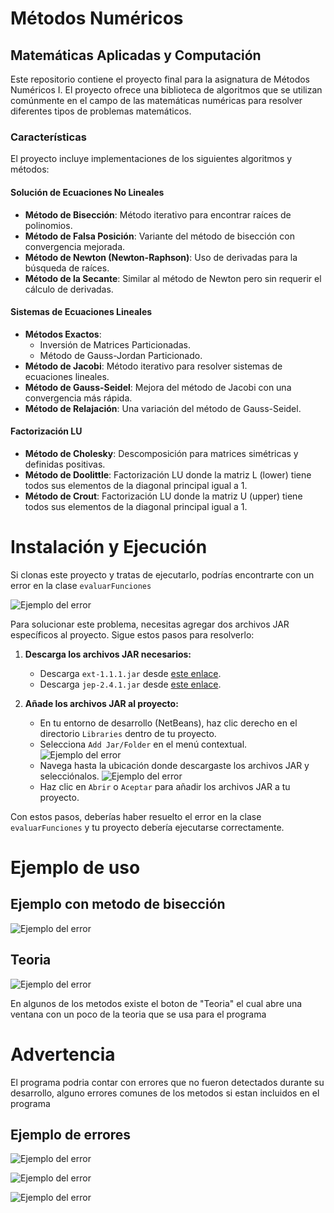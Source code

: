 # Métodos Numéricos

## Matemáticas Aplicadas y Computación

Este repositorio contiene el proyecto final para la asignatura de Métodos Numéricos I. El proyecto ofrece una biblioteca de algoritmos que se utilizan comúnmente en el campo de las matemáticas numéricas para resolver diferentes tipos de problemas matemáticos.

### Características

El proyecto incluye implementaciones de los siguientes algoritmos y métodos:

#### Solución de Ecuaciones No Lineales

- **Método de Bisección**: Método iterativo para encontrar raíces de polinomios.
- **Método de Falsa Posición**: Variante del método de bisección con convergencia mejorada.
- **Método de Newton (Newton-Raphson)**: Uso de derivadas para la búsqueda de raíces.
- **Método de la Secante**: Similar al método de Newton pero sin requerir el cálculo de derivadas.

#### Sistemas de Ecuaciones Lineales

- **Métodos Exactos**:
  - Inversión de Matrices Particionadas.
  - Método de Gauss-Jordan Particionado.
- **Método de Jacobi**: Método iterativo para resolver sistemas de ecuaciones lineales.
- **Método de Gauss-Seidel**: Mejora del método de Jacobi con una convergencia más rápida.
- **Método de Relajación**: Una variación del método de Gauss-Seidel.

#### Factorización LU

- **Método de Cholesky**: Descomposición para matrices simétricas y definidas positivas.
- **Método de Doolittle**: Factorización LU donde la matriz L (lower) tiene todos sus elementos de la diagonal principal igual a 1.
- **Método de Crout**: Factorización LU donde la matriz U (upper) tiene todos sus elementos de la diagonal principal igual a 1.
# Instalación y Ejecución

Si clonas este proyecto y tratas de ejecutarlo, podrías encontrarte con un error en la clase `evaluarFunciones`

![Ejemplo del error](/src/imagenesReadme/error_orgs.png "Error de org")

Para solucionar este problema, necesitas agregar dos archivos JAR específicos al proyecto. Sigue estos pasos para resolverlo:

1. **Descarga los archivos JAR necesarios:**
   - Descarga `ext-1.1.1.jar` desde [este enlace](http://www.java2s.com/Code/Jar/e/Downloadext111jar.htm).
   - Descarga `jep-2.4.1.jar` desde [este enlace](http://www.java2s.com/Code/Jar/j/Downloadjep241jar.htm).

2. **Añade los archivos JAR al proyecto:**
   - En tu entorno de desarrollo (NetBeans), haz clic derecho en el directorio `Libraries` dentro de tu proyecto.
   - Selecciona `Add Jar/Folder` en el menú contextual.
      ![Ejemplo del error](/src/imagenesReadme/menucontext.png "Error de org")
   - Navega hasta la ubicación donde descargaste los archivos JAR y selecciónalos.
      ![Ejemplo del error](/src/imagenesReadme/addfolder.png "Error de org")
   - Haz clic en `Abrir` o `Aceptar` para añadir los archivos JAR a tu proyecto.



Con estos pasos, deberías haber resuelto el error en la clase `evaluarFunciones` y tu proyecto debería ejecutarse correctamente.

# Ejemplo de uso

## Ejemplo con metodo de bisección

![Ejemplo del error](/src/imagenesReadme/biseccion.png "Error de org")

## Teoria

![Ejemplo del error](/src/imagenesReadme/teoria.png "Error de org")

En algunos de los metodos existe el boton de "Teoria" el cual abre una ventana con un poco de la teoria que se usa para el programa

# Advertencia

El programa podria contar con errores que no fueron detectados durante su desarrollo, alguno errores comunes de los metodos si estan incluidos en el programa

## Ejemplo de errores

![Ejemplo del error](/src/imagenesReadme/error1.png "Error de org")

![Ejemplo del error](/src/imagenesReadme/error2.png "Error de org")

![Ejemplo del error](/src/imagenesReadme/erro3.png "Error de org")